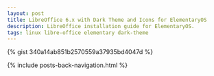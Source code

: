 ```yaml
---
layout: post
title: LibreOffice 6.x with Dark Theme and Icons for ElementaryOS
description: LibreOffice installation guide for ElementaryOS.
tags: linux libre-office elementary dark-theme
---
```


{% gist 340a14ab851b2570559a37935bd4047d %}

{% include posts-back-navigation.html %}

